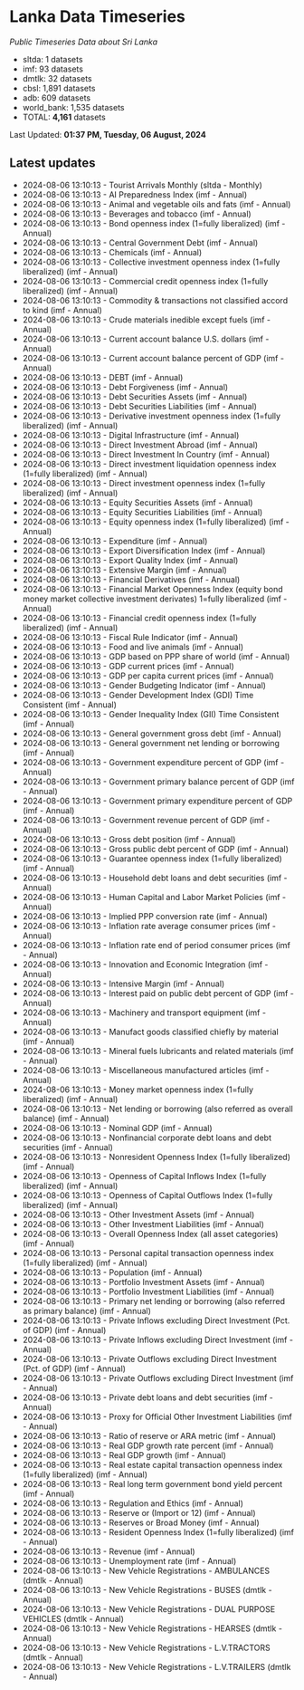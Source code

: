 # Lanka Data Timeseries
*Public Timeseries Data about Sri Lanka*

* sltda: 1 datasets
* imf: 93 datasets
* dmtlk: 32 datasets
* cbsl: 1,891 datasets
* adb: 609 datasets
* world_bank: 1,535 datasets
* TOTAL: **4,161** datasets

Last Updated: **01:37 PM, Tuesday, 06 August, 2024**

## Latest updates

* 2024-08-06 13:10:13 - Tourist Arrivals Monthly (sltda - Monthly)
* 2024-08-06 13:10:13 - AI Preparedness Index (imf - Annual)
* 2024-08-06 13:10:13 - Animal and vegetable oils and fats (imf - Annual)
* 2024-08-06 13:10:13 - Beverages and tobacco (imf - Annual)
* 2024-08-06 13:10:13 - Bond openness index (1=fully liberalized) (imf - Annual)
* 2024-08-06 13:10:13 - Central Government Debt (imf - Annual)
* 2024-08-06 13:10:13 - Chemicals (imf - Annual)
* 2024-08-06 13:10:13 - Collective investment openness index (1=fully liberalized) (imf - Annual)
* 2024-08-06 13:10:13 - Commercial credit openness index (1=fully liberalized) (imf - Annual)
* 2024-08-06 13:10:13 - Commodity & transactions not classified accord to kind (imf - Annual)
* 2024-08-06 13:10:13 - Crude materials inedible except fuels (imf - Annual)
* 2024-08-06 13:10:13 - Current account balance U.S. dollars (imf - Annual)
* 2024-08-06 13:10:13 - Current account balance percent of GDP (imf - Annual)
* 2024-08-06 13:10:13 - DEBT (imf - Annual)
* 2024-08-06 13:10:13 - Debt Forgiveness (imf - Annual)
* 2024-08-06 13:10:13 - Debt Securities Assets (imf - Annual)
* 2024-08-06 13:10:13 - Debt Securities Liabilities (imf - Annual)
* 2024-08-06 13:10:13 - Derivative investment openness index (1=fully liberalized) (imf - Annual)
* 2024-08-06 13:10:13 - Digital Infrastructure (imf - Annual)
* 2024-08-06 13:10:13 - Direct Investment Abroad (imf - Annual)
* 2024-08-06 13:10:13 - Direct Investment In Country (imf - Annual)
* 2024-08-06 13:10:13 - Direct investment liquidation openness index (1=fully liberalized) (imf - Annual)
* 2024-08-06 13:10:13 - Direct investment openness index (1=fully liberalized) (imf - Annual)
* 2024-08-06 13:10:13 - Equity Securities Assets (imf - Annual)
* 2024-08-06 13:10:13 - Equity Securities Liabilities (imf - Annual)
* 2024-08-06 13:10:13 - Equity openness index (1=fully liberalized) (imf - Annual)
* 2024-08-06 13:10:13 - Expenditure (imf - Annual)
* 2024-08-06 13:10:13 - Export Diversification Index (imf - Annual)
* 2024-08-06 13:10:13 - Export Quality Index (imf - Annual)
* 2024-08-06 13:10:13 - Extensive Margin (imf - Annual)
* 2024-08-06 13:10:13 - Financial Derivatives (imf - Annual)
* 2024-08-06 13:10:13 - Financial Market Openness Index (equity bond money market collective investment derivates) 1=fully liberalized (imf - Annual)
* 2024-08-06 13:10:13 - Financial credit openness index (1=fully liberalized) (imf - Annual)
* 2024-08-06 13:10:13 - Fiscal Rule Indicator (imf - Annual)
* 2024-08-06 13:10:13 - Food and live animals (imf - Annual)
* 2024-08-06 13:10:13 - GDP based on PPP share of world (imf - Annual)
* 2024-08-06 13:10:13 - GDP current prices (imf - Annual)
* 2024-08-06 13:10:13 - GDP per capita current prices (imf - Annual)
* 2024-08-06 13:10:13 - Gender Budgeting Indicator (imf - Annual)
* 2024-08-06 13:10:13 - Gender Development Index (GDI) Time Consistent (imf - Annual)
* 2024-08-06 13:10:13 - Gender Inequality Index (GII) Time Consistent (imf - Annual)
* 2024-08-06 13:10:13 - General government gross debt (imf - Annual)
* 2024-08-06 13:10:13 - General government net lending or borrowing (imf - Annual)
* 2024-08-06 13:10:13 - Government expenditure percent of GDP (imf - Annual)
* 2024-08-06 13:10:13 - Government primary balance percent of GDP (imf - Annual)
* 2024-08-06 13:10:13 - Government primary expenditure percent of GDP (imf - Annual)
* 2024-08-06 13:10:13 - Government revenue percent of GDP (imf - Annual)
* 2024-08-06 13:10:13 - Gross debt position (imf - Annual)
* 2024-08-06 13:10:13 - Gross public debt percent of GDP (imf - Annual)
* 2024-08-06 13:10:13 - Guarantee openness index (1=fully liberalized) (imf - Annual)
* 2024-08-06 13:10:13 - Household debt loans and debt securities (imf - Annual)
* 2024-08-06 13:10:13 - Human Capital and Labor Market Policies (imf - Annual)
* 2024-08-06 13:10:13 - Implied PPP conversion rate (imf - Annual)
* 2024-08-06 13:10:13 - Inflation rate average consumer prices (imf - Annual)
* 2024-08-06 13:10:13 - Inflation rate end of period consumer prices (imf - Annual)
* 2024-08-06 13:10:13 - Innovation and Economic Integration (imf - Annual)
* 2024-08-06 13:10:13 - Intensive Margin (imf - Annual)
* 2024-08-06 13:10:13 - Interest paid on public debt percent of GDP (imf - Annual)
* 2024-08-06 13:10:13 - Machinery and transport equipment (imf - Annual)
* 2024-08-06 13:10:13 - Manufact goods classified chiefly by material (imf - Annual)
* 2024-08-06 13:10:13 - Mineral fuels lubricants and related materials (imf - Annual)
* 2024-08-06 13:10:13 - Miscellaneous manufactured articles (imf - Annual)
* 2024-08-06 13:10:13 - Money market openness index (1=fully liberalized) (imf - Annual)
* 2024-08-06 13:10:13 - Net lending or borrowing (also referred as overall balance) (imf - Annual)
* 2024-08-06 13:10:13 - Nominal GDP (imf - Annual)
* 2024-08-06 13:10:13 - Nonfinancial corporate debt loans and debt securities (imf - Annual)
* 2024-08-06 13:10:13 - Nonresident Openness Index (1=fully liberalized) (imf - Annual)
* 2024-08-06 13:10:13 - Openness of Capital Inflows Index (1=fully liberalized) (imf - Annual)
* 2024-08-06 13:10:13 - Openness of Capital Outflows Index (1=fully liberalized) (imf - Annual)
* 2024-08-06 13:10:13 - Other Investment Assets (imf - Annual)
* 2024-08-06 13:10:13 - Other Investment Liabilities (imf - Annual)
* 2024-08-06 13:10:13 - Overall Openness Index (all asset categories) (imf - Annual)
* 2024-08-06 13:10:13 - Personal capital transaction openness index (1=fully liberalized) (imf - Annual)
* 2024-08-06 13:10:13 - Population (imf - Annual)
* 2024-08-06 13:10:13 - Portfolio Investment Assets (imf - Annual)
* 2024-08-06 13:10:13 - Portfolio Investment Liabilities (imf - Annual)
* 2024-08-06 13:10:13 - Primary net lending or borrowing (also referred as primary balance) (imf - Annual)
* 2024-08-06 13:10:13 - Private Inflows excluding Direct Investment (Pct. of GDP) (imf - Annual)
* 2024-08-06 13:10:13 - Private Inflows excluding Direct Investment (imf - Annual)
* 2024-08-06 13:10:13 - Private Outflows excluding Direct Investment (Pct. of GDP) (imf - Annual)
* 2024-08-06 13:10:13 - Private Outflows excluding Direct Investment (imf - Annual)
* 2024-08-06 13:10:13 - Private debt loans and debt securities (imf - Annual)
* 2024-08-06 13:10:13 - Proxy for Official Other Investment Liabilities (imf - Annual)
* 2024-08-06 13:10:13 - Ratio of reserve or ARA metric (imf - Annual)
* 2024-08-06 13:10:13 - Real GDP growth rate percent (imf - Annual)
* 2024-08-06 13:10:13 - Real GDP growth (imf - Annual)
* 2024-08-06 13:10:13 - Real estate capital transaction openness index (1=fully liberalized) (imf - Annual)
* 2024-08-06 13:10:13 - Real long term government bond yield percent (imf - Annual)
* 2024-08-06 13:10:13 - Regulation and Ethics (imf - Annual)
* 2024-08-06 13:10:13 - Reserve or (Import or 12) (imf - Annual)
* 2024-08-06 13:10:13 - Reserves or Broad Money (imf - Annual)
* 2024-08-06 13:10:13 - Resident Openness Index (1=fully liberalized) (imf - Annual)
* 2024-08-06 13:10:13 - Revenue (imf - Annual)
* 2024-08-06 13:10:13 - Unemployment rate (imf - Annual)
* 2024-08-06 13:10:13 - New Vehicle Registrations - AMBULANCES (dmtlk - Annual)
* 2024-08-06 13:10:13 - New Vehicle Registrations - BUSES (dmtlk - Annual)
* 2024-08-06 13:10:13 - New Vehicle Registrations - DUAL PURPOSE VEHICLES (dmtlk - Annual)
* 2024-08-06 13:10:13 - New Vehicle Registrations - HEARSES (dmtlk - Annual)
* 2024-08-06 13:10:13 - New Vehicle Registrations - L.V.TRACTORS (dmtlk - Annual)
* 2024-08-06 13:10:13 - New Vehicle Registrations - L.V.TRAILERS (dmtlk - Annual)